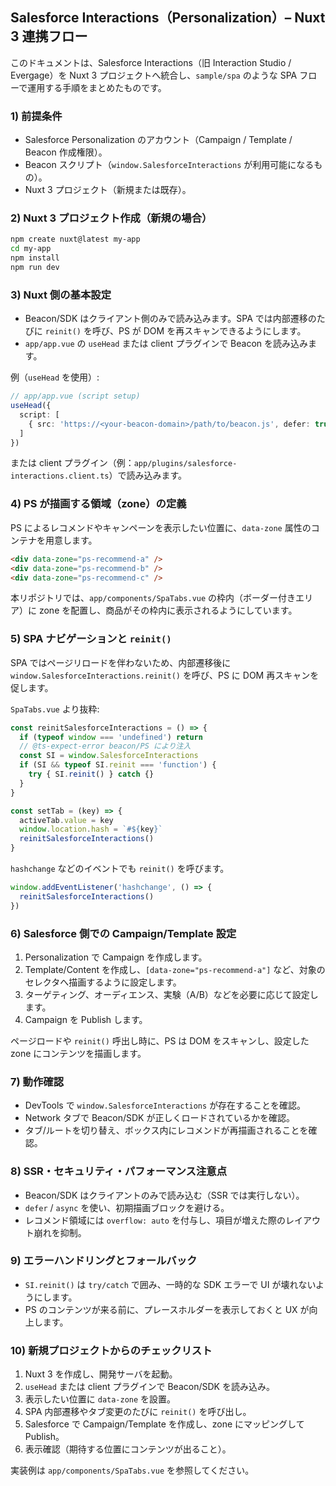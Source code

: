 ## Salesforce Interactions（Personalization）– Nuxt 3 連携フロー

このドキュメントは、Salesforce Interactions（旧 Interaction Studio / Evergage）を Nuxt 3 プロジェクトへ統合し、`sample/spa` のような SPA フローで運用する手順をまとめたものです。

### 1) 前提条件
- Salesforce Personalization のアカウント（Campaign / Template / Beacon 作成権限）。
- Beacon スクリプト（`window.SalesforceInteractions` が利用可能になるもの）。
- Nuxt 3 プロジェクト（新規または既存）。

### 2) Nuxt 3 プロジェクト作成（新規の場合）
```bash
npm create nuxt@latest my-app
cd my-app
npm install
npm run dev
```

### 3) Nuxt 側の基本設定
- Beacon/SDK はクライアント側のみで読み込みます。SPA では内部遷移のたびに `reinit()` を呼び、PS が DOM を再スキャンできるようにします。
- `app/app.vue` の `useHead` または client プラグインで Beacon を読み込みます。

例（`useHead` を使用）:
```ts
// app/app.vue (script setup)
useHead({
  script: [
    { src: 'https://<your-beacon-domain>/path/to/beacon.js', defer: true }
  ]
})
```

または client プラグイン（例：`app/plugins/salesforce-interactions.client.ts`）で読み込みます。

### 4) PS が描画する領域（zone）の定義
PS によるレコメンドやキャンペーンを表示したい位置に、`data-zone` 属性のコンテナを用意します。
```html
<div data-zone="ps-recommend-a" />
<div data-zone="ps-recommend-b" />
<div data-zone="ps-recommend-c" />
```

本リポジトリでは、`app/components/SpaTabs.vue` の枠内（ボーダー付きエリア）に zone を配置し、商品がその枠内に表示されるようにしています。

### 5) SPA ナビゲーションと `reinit()`
SPA ではページリロードを伴わないため、内部遷移後に `window.SalesforceInteractions.reinit()` を呼び、PS に DOM 再スキャンを促します。

`SpaTabs.vue` より抜粋:
```ts
const reinitSalesforceInteractions = () => {
  if (typeof window === 'undefined') return
  // @ts-expect-error beacon/PS により注入
  const SI = window.SalesforceInteractions
  if (SI && typeof SI.reinit === 'function') {
    try { SI.reinit() } catch {}
  }
}

const setTab = (key) => {
  activeTab.value = key
  window.location.hash = `#${key}`
  reinitSalesforceInteractions()
}
```

`hashchange` などのイベントでも `reinit()` を呼びます。
```ts
window.addEventListener('hashchange', () => {
  reinitSalesforceInteractions()
})
```

### 6) Salesforce 側での Campaign/Template 設定
1. Personalization で Campaign を作成します。
2. Template/Content を作成し、`[data-zone="ps-recommend-a"]` など、対象のセレクタへ描画するように設定します。
3. ターゲティング、オーディエンス、実験（A/B）などを必要に応じて設定します。
4. Campaign を Publish します。

ページロードや `reinit()` 呼出し時に、PS は DOM をスキャンし、設定した zone にコンテンツを描画します。

### 7) 動作確認
- DevTools で `window.SalesforceInteractions` が存在することを確認。
- Network タブで Beacon/SDK が正しくロードされているかを確認。
- タブ/ルートを切り替え、ボックス内にレコメンドが再描画されることを確認。

### 8) SSR・セキュリティ・パフォーマンス注意点
- Beacon/SDK はクライアントのみで読み込む（SSR では実行しない）。
- `defer` / `async` を使い、初期描画ブロックを避ける。
- レコメンド領域には `overflow: auto` を付与し、項目が増えた際のレイアウト崩れを抑制。

### 9) エラーハンドリングとフォールバック
- `SI.reinit()` は `try/catch` で囲み、一時的な SDK エラーで UI が壊れないようにします。
- PS のコンテンツが来る前に、プレースホルダーを表示しておくと UX が向上します。

### 10) 新規プロジェクトからのチェックリスト
1. Nuxt 3 を作成し、開発サーバを起動。
2. `useHead` または client プラグインで Beacon/SDK を読み込み。
3. 表示したい位置に `data-zone` を設置。
4. SPA 内部遷移やタブ変更のたびに `reinit()` を呼び出し。
5. Salesforce で Campaign/Template を作成し、zone にマッピングして Publish。
6. 表示確認（期待する位置にコンテンツが出ること）。

実装例は `app/components/SpaTabs.vue` を参照してください。


